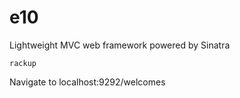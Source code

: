 # e10
Lightweight MVC web framework powered by Sinatra
```
rackup
```
Navigate to localhost:9292/welcomes
